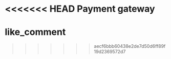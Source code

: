<<<<<<< HEAD
Payment gateway
=======
# like_comment
>>>>>>> aecf6bbb60438e2de7d50d6ff89f19d2369572d7
